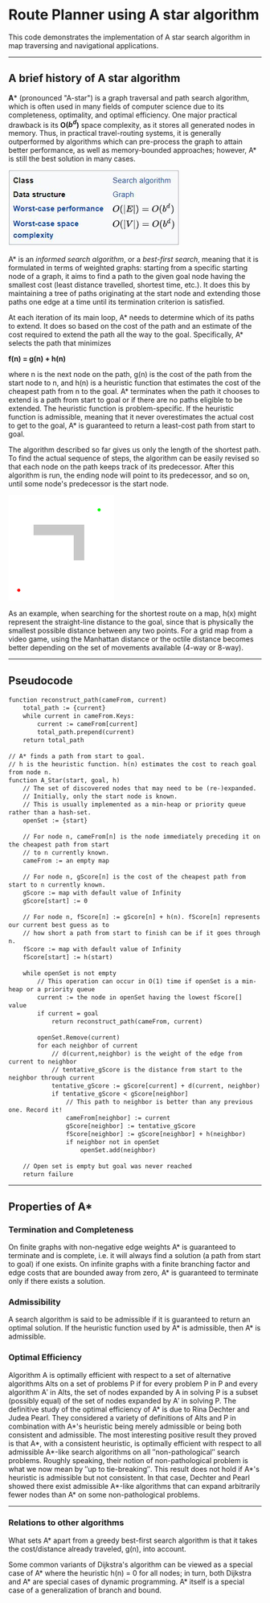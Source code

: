 # Route Planner using A star algorithm
This code demonstrates the implementation of A star search algorithm in map traversing and navigational applications.

---
## A brief history of A star algorithm
**A*** (pronounced "A-star") is a graph traversal and path search algorithm, which is often used in many fields of computer science due to its completeness, optimality, and optimal efficiency. One major practical drawback is its **O($b^d$)** space complexity, as it stores all generated nodes in memory. Thus, in practical travel-routing systems, it is generally outperformed by algorithms which can pre-process the graph to attain better performance, as well as memory-bounded approaches; however, A* is still the best solution in many cases.

![image](./images/algorithm_performance.jpg)

A* is an *informed search algorithm*, or a *best-first search*, meaning that it is formulated in terms of weighted graphs: starting from a specific starting node of a graph, it aims to find a path to the given goal node having the smallest cost (least distance travelled, shortest time, etc.). It does this by maintaining a tree of paths originating at the start node and extending those paths one edge at a time until its termination criterion is satisfied.

At each iteration of its main loop, A* needs to determine which of its paths to extend. It does so based on the cost of the path and an estimate of the cost required to extend the path all the way to the goal. Specifically, A* selects the path that minimizes

**f(n) = g(n) + h(n)**

where n is the next node on the path, g(n) is the cost of the path from the start node to n, and h(n) is a heuristic function that estimates the cost of the cheapest path from n to the goal. A* terminates when the path it chooses to extend is a path from start to goal or if there are no paths eligible to be extended. The heuristic function is problem-specific. If the heuristic function is admissible, meaning that it never overestimates the actual cost to get to the goal, A* is guaranteed to return a least-cost path from start to goal.

The algorithm described so far gives us only the length of the shortest path. To find the actual sequence of steps, the algorithm can be easily revised so that each node on the path keeps track of its predecessor. After this algorithm is run, the ending node will point to its predecessor, and so on, until some node's predecessor is the start node.

![image](./images/Astar_progress_animation.gif)

As an example, when searching for the shortest route on a map, h(x) might represent the straight-line distance to the goal, since that is physically the smallest possible distance between any two points. For a grid map from a video game, using the Manhattan distance or the octile distance becomes better depending on the set of movements available (4-way or 8-way).

---

## Pseudocode
```
function reconstruct_path(cameFrom, current)
    total_path := {current}
    while current in cameFrom.Keys:
        current := cameFrom[current]
        total_path.prepend(current)
    return total_path

// A* finds a path from start to goal.
// h is the heuristic function. h(n) estimates the cost to reach goal from node n.
function A_Star(start, goal, h)
    // The set of discovered nodes that may need to be (re-)expanded.
    // Initially, only the start node is known.
    // This is usually implemented as a min-heap or priority queue rather than a hash-set.
    openSet := {start}

    // For node n, cameFrom[n] is the node immediately preceding it on the cheapest path from start
    // to n currently known.
    cameFrom := an empty map

    // For node n, gScore[n] is the cost of the cheapest path from start to n currently known.
    gScore := map with default value of Infinity
    gScore[start] := 0

    // For node n, fScore[n] := gScore[n] + h(n). fScore[n] represents our current best guess as to
    // how short a path from start to finish can be if it goes through n.
    fScore := map with default value of Infinity
    fScore[start] := h(start)

    while openSet is not empty
        // This operation can occur in O(1) time if openSet is a min-heap or a priority queue
        current := the node in openSet having the lowest fScore[] value
        if current = goal
            return reconstruct_path(cameFrom, current)

        openSet.Remove(current)
        for each neighbor of current
            // d(current,neighbor) is the weight of the edge from current to neighbor
            // tentative_gScore is the distance from start to the neighbor through current
            tentative_gScore := gScore[current] + d(current, neighbor)
            if tentative_gScore < gScore[neighbor]
                // This path to neighbor is better than any previous one. Record it!
                cameFrom[neighbor] := current
                gScore[neighbor] := tentative_gScore
                fScore[neighbor] := gScore[neighbor] + h(neighbor)
                if neighbor not in openSet
                    openSet.add(neighbor)

    // Open set is empty but goal was never reached
    return failure
```

---

## Properties of A*

### Termination and Completeness
On finite graphs with non-negative edge weights A* is guaranteed to terminate and is complete, i.e. it will always find a solution (a path from start to goal) if one exists. On infinite graphs with a finite branching factor and edge costs that are bounded away from zero, A* is guaranteed to terminate only if there exists a solution.

### Admissibility
A search algorithm is said to be admissible if it is guaranteed to return an optimal solution. If the heuristic function used by A* is admissible, then A* is admissible.

### Optimal Efficiency
Algorithm A is optimally efficient with respect to a set of alternative algorithms Alts on a set of problems P if for every problem P in P and every algorithm A′ in Alts, the set of nodes expanded by A in solving P is a subset (possibly equal) of the set of nodes expanded by A′ in solving P. The definitive study of the optimal efficiency of A* is due to Rina Dechter and Judea Pearl. They considered a variety of definitions of Alts and P in combination with A*'s heuristic being merely admissible or being both consistent and admissible. The most interesting positive result they proved is that A*, with a consistent heuristic, is optimally efficient with respect to all admissible A*-like search algorithms on all ″non-pathological″ search problems. Roughly speaking, their notion of non-pathological problem is what we now mean by ″up to tie-breaking″. This result does not hold if A*'s heuristic is admissible but not consistent. In that case, Dechter and Pearl showed there exist admissible A*-like algorithms that can expand arbitrarily fewer nodes than A* on some non-pathological problems.

---
### Relations to other algorithms
What sets A* apart from a greedy best-first search algorithm is that it takes the cost/distance already traveled, g(n), into account.

Some common variants of Dijkstra's algorithm can be viewed as a special case of A* where the heuristic h(n) = 0 for all nodes; in turn, both Dijkstra and A* are special cases of dynamic programming. A* itself is a special case of a generalization of branch and bound.